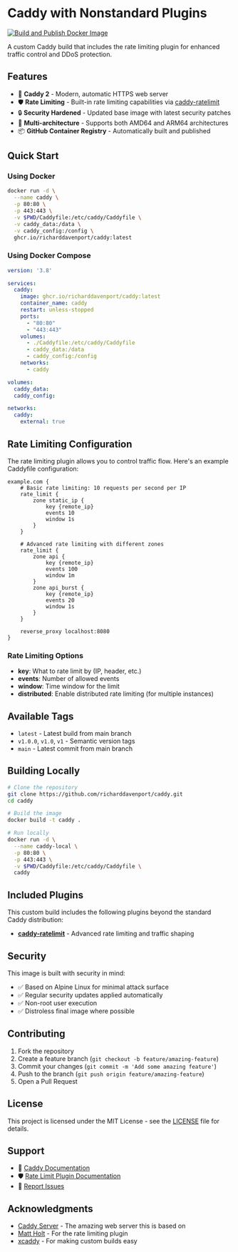 # Caddy with Nonstandard Plugins

[![Build and Publish Docker Image](https://github.com/richarddavenport/caddy/actions/workflows/docker-publish.yml/badge.svg)](https://github.com/richarddavenport/caddy/actions/workflows/docker-publish.yml)

A custom Caddy build that includes the rate limiting plugin for enhanced traffic control and DDoS protection.

## Features

- 🚀 **Caddy 2** - Modern, automatic HTTPS web server
- 🛡️ **Rate Limiting** - Built-in rate limiting capabilities via [caddy-ratelimit](https://github.com/mholt/caddy-ratelimit)
- 🔒 **Security Hardened** - Updated base image with latest security patches
- 🐳 **Multi-architecture** - Supports both AMD64 and ARM64 architectures
- 📦 **GitHub Container Registry** - Automatically built and published

## Quick Start

### Using Docker

```bash
docker run -d \
  --name caddy \
  -p 80:80 \
  -p 443:443 \
  -v $PWD/Caddyfile:/etc/caddy/Caddyfile \
  -v caddy_data:/data \
  -v caddy_config:/config \
  ghcr.io/richarddavenport/caddy:latest
```

### Using Docker Compose

```yaml
version: '3.8'

services:
  caddy:
    image: ghcr.io/richarddavenport/caddy:latest
    container_name: caddy
    restart: unless-stopped
    ports:
      - "80:80"
      - "443:443"
    volumes:
      - ./Caddyfile:/etc/caddy/Caddyfile
      - caddy_data:/data
      - caddy_config:/config
    networks:
      - caddy

volumes:
  caddy_data:
  caddy_config:

networks:
  caddy:
    external: true
```

## Rate Limiting Configuration

The rate limiting plugin allows you to control traffic flow. Here's an example Caddyfile configuration:

```caddy
example.com {
    # Basic rate limiting: 10 requests per second per IP
    rate_limit {
        zone static_ip {
            key {remote_ip}
            events 10
            window 1s
        }
    }
    
    # Advanced rate limiting with different zones
    rate_limit {
        zone api {
            key {remote_ip}
            events 100
            window 1m
        }
        zone api_burst {
            key {remote_ip}
            events 20
            window 1s
        }
    }
    
    reverse_proxy localhost:8080
}
```

### Rate Limiting Options

- **key**: What to rate limit by (IP, header, etc.)
- **events**: Number of allowed events
- **window**: Time window for the limit
- **distributed**: Enable distributed rate limiting (for multiple instances)

## Available Tags

- `latest` - Latest build from main branch
- `v1.0.0`, `v1.0`, `v1` - Semantic version tags
- `main` - Latest commit from main branch

## Building Locally

```bash
# Clone the repository
git clone https://github.com/richarddavenport/caddy.git
cd caddy

# Build the image
docker build -t caddy .

# Run locally
docker run -d \
  --name caddy-local \
  -p 80:80 \
  -p 443:443 \
  -v $PWD/Caddyfile:/etc/caddy/Caddyfile \
  caddy
```

## Included Plugins

This custom build includes the following plugins beyond the standard Caddy distribution:

- **[caddy-ratelimit](https://github.com/mholt/caddy-ratelimit)** - Advanced rate limiting and traffic shaping

## Security

This image is built with security in mind:

- ✅ Based on Alpine Linux for minimal attack surface
- ✅ Regular security updates applied automatically
- ✅ Non-root user execution
- ✅ Distroless final image where possible

## Contributing

1. Fork the repository
2. Create a feature branch (`git checkout -b feature/amazing-feature`)
3. Commit your changes (`git commit -m 'Add some amazing feature'`)
4. Push to the branch (`git push origin feature/amazing-feature`)
5. Open a Pull Request

## License

This project is licensed under the MIT License - see the [LICENSE](LICENSE) file for details.

## Support

- 📖 [Caddy Documentation](https://caddyserver.com/docs/)
- 🛡️ [Rate Limit Plugin Documentation](https://github.com/mholt/caddy-ratelimit)
- 🐛 [Report Issues](https://github.com/richarddavenport/caddy/issues)

## Acknowledgments

- [Caddy Server](https://caddyserver.com/) - The amazing web server this is based on
- [Matt Holt](https://github.com/mholt) - For the rate limiting plugin
- [xcaddy](https://github.com/caddyserver/xcaddy) - For making custom builds easy
